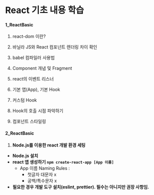 # React 기초 내용 학습

#### 1_ReactBasic
1. react-dom 이란?
2. 바닐라 JS와 React 컴포넌트 렌더링 차이 확인
3. babel 컴파일러 사용법
4. Component 개념 및 Fragment
5. react의 이벤트 리스너

6. 기본 앱(App), 기본 Hook
7. 커스텀 Hook
8. Hook의 호출 시점 파악하기
9. 컴포넌트 스타일링

#### 2_ReactBasic
1. **Node.js를 이용한 react 개발 환경 세팅**
  * **Node.js 설치**
  * **react 앱 생성하기 `npm create-react-app [App 이름]`**
    - App 이름 Naming Rules : 
      - 첫글자 대문자 x
      - 공백/특수문자 x
  * **필요한 경우 개발 도구 설치(eslint, prettier). 필수는 아니지만 권장 사항임.**
